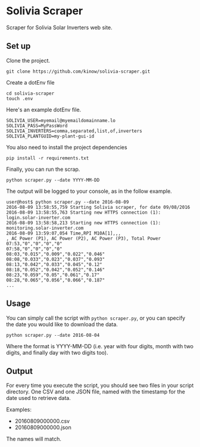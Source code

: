 # Solivia Scraper

Scraper for Solivia Solar Inverters web site.

## Set up

Clone the project.

    git clone https://github.com/kinow/solivia-scraper.git

Create a dotEnv file

    cd solivia-scraper
    touch .env

Here's an example dotEnv file.

```
SOLIVIA_USER=myemail@myemaildomainname.lo
SOLIVIA_PASS=MyPassWord
SOLIVIA_INVERTERS=comma,separated,list,of,inverters
SOLIVIA_PLANTGUID=my-plant-gui-id
```

You also need to install the project dependencies

    pip install -r requirements.txt

Finally, you can run the scrap.

    python scraper.py --date YYYY-MM-DD

The output will be logged to your console, as in the follow example.

```
user@host$ python scraper.py --date 2016-08-09
2016-08-09 13:58:55,759 Starting Solivia scraper, for date 09/08/2016
2016-08-09 13:58:55,763 Starting new HTTPS connection (1): login.solar-inverter.com
2016-08-09 13:58:58,213 Starting new HTTPS connection (1): monitoring.solar-inverter.com
2016-08-09 13:59:07,054 Time,RPI M10A[1],,,
, AC Power (P1), AC Power (P2), AC Power (P3), Total Power
07:53,"0","0","0","0"
07:58,"0","0","0","0"
08:03,"0.015","0.009","0.022","0.046"
08:08,"0.033","0.023","0.037","0.093"
08:13,"0.042","0.033","0.045","0.12"
08:18,"0.052","0.042","0.052","0.146"
08:23,"0.059","0.05","0.061","0.17"
08:28,"0.065","0.056","0.066","0.187"
...
```

## Usage

You can simply call the script with `python scraper.py`, or you can specify the date
you would like to download the data.

    python scraper.py --date 2016-08-04

Where the format is YYYY-MM-DD (i.e. year with four digits, month with two digits, and
finally day with two digits too).

## Output

For every time you execute the script, you should see two files in your script directory.
One CSV and one JSON file, named with the timestamp for the date used to retrieve data.

Examples:

* 20160809000000.csv
* 20160809000000.json

The names will match.
